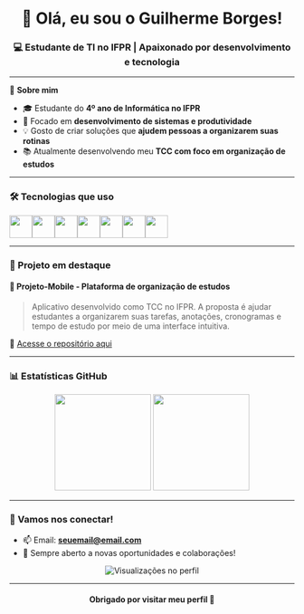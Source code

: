 <!-- README.md para perfil do GitHub -->

<h1 align="center">👋 Olá, eu sou o Guilherme Borges!</h1>
<h3 align="center">💻 Estudante de TI no IFPR | Apaixonado por desenvolvimento e tecnologia</h3>

---

🌟 **Sobre mim**

- 🎓 Estudante do **4º ano de Informática no IFPR**
- 🚀 Focado em **desenvolvimento de sistemas e produtividade**
- 💡 Gosto de criar soluções que **ajudem pessoas a organizarem suas rotinas**
- 📚 Atualmente desenvolvendo meu **TCC com foco em organização de estudos**

---

### 🛠️ Tecnologias que uso

<div style="display: flex; flex-wrap: wrap;">
  <img src="https://cdn.jsdelivr.net/gh/devicons/devicon/icons/python/python-original.svg" width="40px" />
  <img src="https://cdn.jsdelivr.net/gh/devicons/devicon/icons/javascript/javascript-original.svg" width="40px" />
  <img src="https://cdn.jsdelivr.net/gh/devicons/devicon/icons/html5/html5-original.svg" width="40px" />
  <img src="https://cdn.jsdelivr.net/gh/devicons/devicon/icons/css3/css3-original.svg" width="40px" />
  <img src="https://cdn.jsdelivr.net/gh/devicons/devicon/icons/react/react-original.svg" width="40px" />
  <img src="https://cdn.jsdelivr.net/gh/devicons/devicon/icons/nodejs/nodejs-original.svg" width="40px" />
  <img src="https://cdn.jsdelivr.net/gh/devicons/devicon/icons/mysql/mysql-original.svg" width="40px" />
</div>

---

### 🚧 Projeto em destaque

#### 📱 Projeto-Mobile - Plataforma de organização de estudos

> Aplicativo desenvolvido como TCC no IFPR. A proposta é ajudar estudantes a organizarem suas tarefas, anotações, cronogramas e tempo de estudo por meio de uma interface intuitiva.

🔗 [Acesse o repositório aqui](https://github.com/GuilhermeBorgesS/Projeto-Mobile)

---

### 📊 Estatísticas GitHub

<div align="center">
  <img height="170px" src="https://github-readme-stats.vercel.app/api?username=GuilhermeBorgesS&show_icons=true&theme=tokyonight&count_private=true" />
  <img height="170px" src="https://github-readme-stats.vercel.app/api/top-langs/?username=GuilhermeBorgesS&layout=compact&theme=tokyonight" />
</div>

---

### 🤝 Vamos nos conectar!

- 📫 Email: **seuemail@email.com**
- 💼 Sempre aberto a novas oportunidades e colaborações!

<p align="center">
  <img src="https://komarev.com/ghpvc/?username=GuilhermeBorgesS&label=Visualizações&color=blue" alt="Visualizações no perfil" />
</p>

---

<h4 align="center">Obrigado por visitar meu perfil 🚀</h4>
